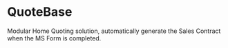 # QuoteBase
Modular Home Quoting solution, automatically generate the Sales Contract when the MS Form is completed.
